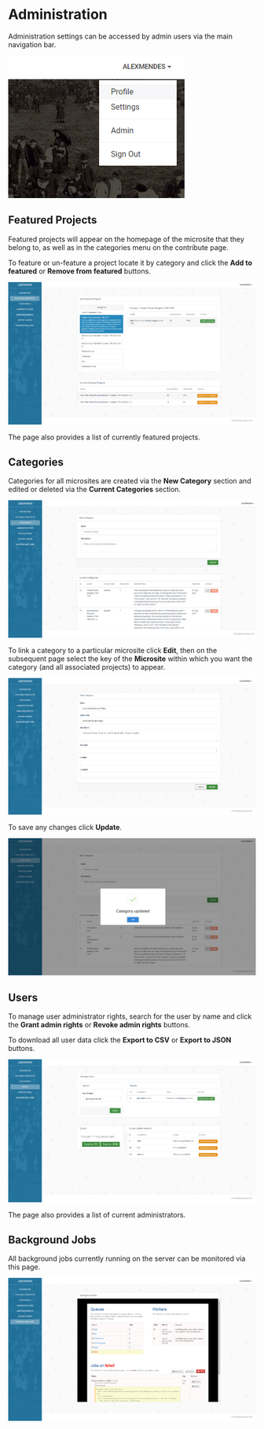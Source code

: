 # Administration

Administration settings can be accessed by admin users via the main navigation bar.

![Admin menu](./assets/admin-menu.png?raw=true)

## Featured Projects

Featured projects will appear on the homepage of the microsite that they belong to, as well as in the categories menu on the contribute page.

To feature or un-feature a project locate it by category and click the **Add to featured** or **Remove from featured** buttons.

![Admin - Featured Projects](./assets/admin-featured.png?raw=true)

The page also provides a list of currently featured projects.

## Categories

Categories for all microsites are created via the **New Category** section and edited or deleted via the **Current Categories** section.

![Admin - Categories](./assets/admin-categories.png?raw=true)

To link a category to a particular microsite click **Edit**, then on the subsequent page select the key of the **Microsite** within which you want the category (and all associated projects) to appear.

![Admin - Edit Categories](./assets/admin-edit-categories.png?raw=true)

To save any changes click **Update**.

![Admin - Edit Categories Success](./assets/admin-edit-categories-success.png?raw=true)

## Users

To manage user administrator rights, search for the user by name and click the **Grant admin rights** or **Revoke admin rights** buttons.

To download all user data click the **Export to CSV** or **Export to JSON** buttons.

![Admin - Manage Users](./assets/admin-users.png?raw=true)

The page also provides a list of current administrators.

## Background Jobs

All background jobs currently running on the server can be monitored via this page.

![Admin - Background Jobs](./assets/admin-background-jobs.png?raw=true)
